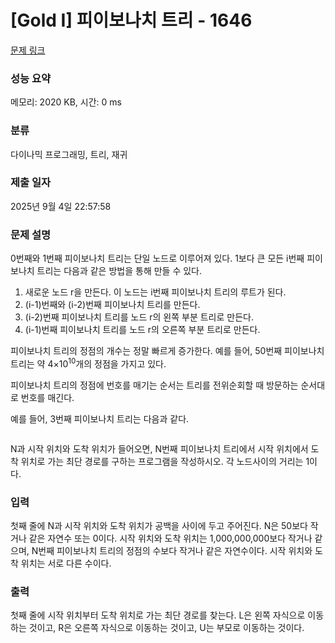 # [Gold I] 피이보나치 트리 - 1646 

[문제 링크](https://www.acmicpc.net/problem/1646) 

### 성능 요약

메모리: 2020 KB, 시간: 0 ms

### 분류

다이나믹 프로그래밍, 트리, 재귀

### 제출 일자

2025년 9월 4일 22:57:58

### 문제 설명

<p>0번째와 1번째 피이보나치 트리는 단일 노드로 이루어져 있다. 1보다 큰 모든 i번째 피이보나치 트리는 다음과 같은 방법을 통해 만들 수 있다.</p>

<ol>
	<li>새로운 노드 r을 만든다. 이 노드는 i번째 피이보나치 트리의 루트가 된다.</li>
	<li>(i-1)번째와 (i-2)번째 피이보나치 트리를 만든다.</li>
	<li>(i-2)번째 피이보나치 트리를 노드 r의 왼쪽 부분 트리로 만든다.</li>
	<li>(i-1)번째 피이보나치 트리를 노드 r의 오른쪽 부분 트리로 만든다.</li>
</ol>

<p>피이보나치 트리의 정점의 개수는 정말 빠르게 증가한다. 예를 들어, 50번째 피이보나치 트리는 약 4×10<sup>10</sup>개의 정점을 가지고 있다.</p>

<p>피이보나치 트리의 정점에 번호를 매기는 순서는 트리를 전위순회할 때 방문하는 순서대로 번호를 매긴다.</p>

<p>예를 들어, 3번째 피이보나치 트리는 다음과 같다.</p>

<p style="text-align: center;"><img alt="" src="https://upload.acmicpc.net/b1e27c79-a4fe-4bca-9b0c-7a9a100e4f7b/-/preview/"></p>

<p>N과 시작 위치와 도착 위치가 들어오면, N번째 피이보나치 트리에서 시작 위치에서 도착 위치로 가는 최단 경로를 구하는 프로그램을 작성하시오. 각 노드사이의 거리는 1이다.</p>

### 입력 

 <p>첫째 줄에 N과 시작 위치와 도착 위치가 공백을 사이에 두고 주어진다. N은 50보다 작거나 같은 자연수 또는 0이다. 시작 위치와 도착 위치는 1,000,000,000보다 작거나 같으며, N번째 피이보나치 트리의 정점의 수보다 작거나 같은 자연수이다. 시작 위치와 도착 위치는 서로 다른 수이다.</p>

### 출력 

 <p>첫째 줄에 시작 위치부터 도착 위치로 가는 최단 경로를 찾는다. L은 왼쪽 자식으로 이동하는 것이고, R은 오른쪽 자식으로 이동하는 것이고, U는 부모로 이동하는 것이다.</p>

